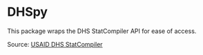 DHSpy
======

This package wraps the DHS StatCompiler API for ease of access.

Source: [USAID DHS StatCompiler](https://www.statcompiler.com/en/)
